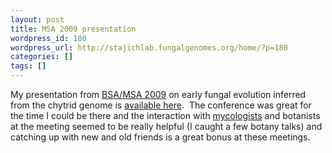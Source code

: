 ```yaml
---
layout: post
title: MSA 2009 presentation
wordpress_id: 180
wordpress_url: http://stajichlab.fungalgenomes.org/home/?p=180
categories: []
tags: []
---
```

My presentation from [BSA/MSA 2009](http://www.2009.botanyconference.org/) on early fungal evolution inferred from the chytrid genome is [available here](http://stajichlab.fungalgenomes.org/presentations/2009-07-28-Stajich_MSA.pdf).  The conference was great for the time I could be there and the interaction with [mycologists](http://msafungi.org) and botanists at the meeting seemed to be really helpful (I caught a few botany talks) and catching up with new and old friends is a great bonus at these meetings.
